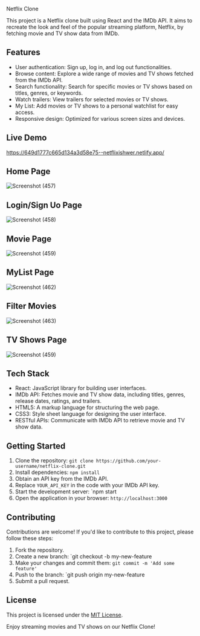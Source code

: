 Netflix Clone

This project is a Netflix clone built using React and the IMDb API. It aims to recreate the look and feel of the popular streaming platform, Netflix, by fetching movie and TV show data from IMDb.

## Features

- User authentication: Sign up, log in, and log out functionalities.
- Browse content: Explore a wide range of movies and TV shows fetched from the IMDb API.
- Search functionality: Search for specific movies or TV shows based on titles, genres, or keywords.
- Watch trailers: View trailers for selected movies or TV shows.
- My List: Add movies or TV shows to a personal watchlist for easy access.
- Responsive design: Optimized for various screen sizes and devices.



## Live Demo



https://649d1777c665d134a3d58e75--netflixishwer.netlify.app/

## Home Page

![Screenshot (457)](https://github.com/ishwersharma13/netflix-clone/assets/103954615/18dce45e-d89c-4ea0-adaf-e02e0834cd6e)

## Login/Sign Uo Page

![Screenshot (458)](https://github.com/ishwersharma13/netflix-clone/assets/103954615/e9080280-acdb-4578-84a9-fc751506fc2e)


## Movie Page

![Screenshot (459)](https://github.com/ishwersharma13/netflix-clone/assets/103954615/3c4cc2ee-eaa5-4419-8570-e5801b28f977)


## MyList Page

![Screenshot (462)](https://github.com/ishwersharma13/netflix-clone/assets/103954615/7639e5cc-ace4-4a7d-88f0-378fb4177011)


## Filter Movies

![Screenshot (463)](https://github.com/ishwersharma13/netflix-clone/assets/103954615/22685149-3a65-4562-b73b-894f6112c432)


## TV Shows Page

![Screenshot (459)](https://github.com/ishwersharma13/netflix-clone/assets/103954615/cc51fca1-bb8e-459e-878a-257ee25c0d36)


## Tech Stack

- React: JavaScript library for building user interfaces.
- IMDb API: Fetches movie and TV show data, including titles, genres, release dates, ratings, and trailers.
- HTML5: A markup language for structuring the web page.
- CSS3: Style sheet language for designing the user interface.
- RESTful APIs: Communicate with IMDb API to retrieve movie and TV show data.

## Getting Started

1. Clone the repository: `git clone https://github.com/your-username/netflix-clone.git`
2. Install dependencies: `npm install`
3. Obtain an API key from the IMDb API.
4. Replace `YOUR_API_KEY` in the code with your IMDb API key.
5. Start the development server: `npm start
6. Open the application in your browser: `http://localhost:3000`

## Contributing

Contributions are welcome! If you'd like to contribute to this project, please follow these steps:

1. Fork the repository.
2. Create a new branch: `git checkout -b my-new-feature
3. Make your changes and commit them: `git commit -m 'Add some feature'`
4. Push to the branch: `git push origin my-new-feature
5. Submit a pull request.

## License

This project is licensed under the [MIT License](LICENSE).

Enjoy streaming movies and TV shows on our Netflix Clone!
